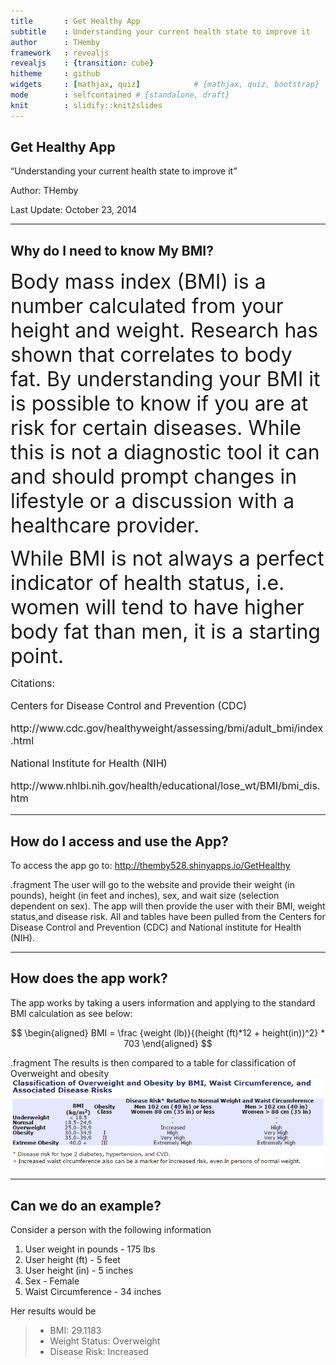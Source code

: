 ```yaml
---
title       : Get Healthy App
subtitle    : Understanding your current health state to improve it
author      : THemby
framework   : revealjs    
revealjs    : {transition: cube}
hitheme     : github
widgets     : [mathjax, quiz]            # {mathjax, quiz, bootstrap}
mode        : selfcontained # {standalone, draft}
knit        : slidify::knit2slides
--- 
```

## Get Healthy App 

<q>Understanding your current health state to improve it</q>

Author: THemby

Last Update: October 23, 2014

--- 
## Why do I need to know My BMI?

<p><font size="6">Body mass index (BMI) is a number calculated from your height and weight. Research has shown that correlates to body fat. By understanding your BMI it is possible to know if you are at risk for certain diseases. While this is not a diagnostic tool it can and should prompt changes in lifestyle or a discussion with a healthcare provider.</font></p>

<p><font size="6">While BMI is not always a perfect indicator of health status, i.e. women will tend to have higher body fat than men, it is a starting point.</font></p>

<font size="3">Citations:

Centers for Disease Control and Prevention (CDC) 
<p>http://www.cdc.gov/healthyweight/assessing/bmi/adult_bmi/index.html</p>

National Institute for Health (NIH) 
<p>http://www.nhlbi.nih.gov/health/educational/lose_wt/BMI/bmi_dis.htm</p>
 </font>


--- 
## How do I access and use the App?

To access the app go to: http://themby528.shinyapps.io/GetHealthy

.fragment The user will go to the website and provide their weight (in pounds), height (in feet and inches), sex, and wait size (selection dependent on sex). The app will then provide the user with their BMI, weight status,and disease risk. All  and tables have been pulled from the Centers for Disease Control and Prevention (CDC) and National institute for Health (NIH).

--- 
## How does the app work?

The app works by taking a users information and applying to the standard BMI calculation as see below:

$$
\begin{aligned}
BMI = \frac {weight (lb)}{(height (ft)*12 + height(in))^2} * 703
\end{aligned}
$$ 


.fragment The results is then compared to a table for classification of Overweight and obesity ![width](./assets/img/Capture.PNG)

---
## Can we do an example?

Consider a person with the following information

1. User weight in pounds - 175 lbs
2. User height (ft) - 5 feet
3. User height (in) - 5 inches
4. Sex - Female
5. Waist Circumference - 34 inches

Her results would be



> - BMI: 29.1183
> - Weight Status: Overweight
> - Disease Risk: Increased





